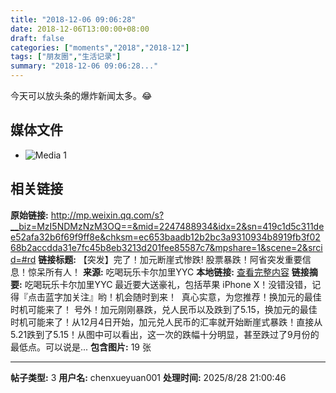 ```yaml
---
title: "2018-12-06 09:06:28"
date: 2018-12-06T13:00:00+08:00
draft: false
categories: ["moments","2018","2018-12"]
tags: ["朋友圈","生活记录"]
summary: "2018-12-06 09:06:28..."
---
```


今天可以放头条的爆炸新闻太多。😂

## 媒体文件

- ![Media 1](/Moments/photos/2018-12-06/201812060906280.jpg)

## 相关链接

**原始链接:** http://mp.weixin.qq.com/s?__biz=MzI5NDMzNzM3OQ==&mid=2247488934&idx=2&sn=419c1d5c311dee52afa32b6f69f9ff8e&chksm=ec653baadb12b2bc3a9310934b8919fb3f0268b2accdda31e7fc45b8eb3213d201fee85587c7&mpshare=1&scene=2&srcid=#rd
**链接标题:** 【突发】完了！加元断崖式惨跌! 股票暴跌！阿省突发重要信息！惊呆所有人！
**来源:** 吃喝玩乐卡尔加里YYC
**本地链接:** [查看完整内容](/link_content/2018/12/2018-12-06-3/link_content/)
**链接摘要:** 吃喝玩乐卡尔加里YYC 最近要大送豪礼，包括苹果 iPhone X！没错没错，记得『点击蓝字加关注』哟！机会随时到来！  真心实意，为您推荐！换加元的最佳时机可能来了！ 号外！加元刚刚暴跌，兑人民币以及跌到了5.15，换加元的最佳时机可能来了！从12月4日开始，加元兑人民币的汇率就开始断崖式暴跌！直接从5.21跌到了5.15！从图中可以看出，这一次的跌幅十分明显，甚至跌过了9月份的最低点。可以说是...
**包含图片:** 19 张

---

**帖子类型:** 3
**用户名:** chenxueyuan001
**处理时间:** 2025/8/28 21:00:46